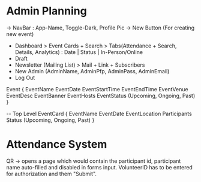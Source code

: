 # Admin Planning

-> NavBar : App-Name, Toggle-Dark, Profile Pic
-> New Button (For creating new event)

- Dashboard > Event Cards + Search > Tabs(Attendance + Search, Details, Analytics)
    : Date | Status | In-Person/Online
- Draft
- Newsletter (Mailing List) > Mail + Link + Subscribers
- New Admin (AdminName, AdminPfp, AdminPass, AdminEmail)
- Log Out

Event {
    EventName
    EventDate
    EventStartTime
    EventEndTime
    EventVenue
    EventDesc
    EventBanner
    EventHosts
    EventStatus (Upcoming, Ongoing, Past)
}

-- Top Level
EventCard {
    EventName
    EventDate
    EventLocation
    Participants
    Status (Upcoming, Ongoing, Past)
}

Attendance System
=================
QR -> opens a page which would contain the participant id, participant name 
auto-filled and disabled in forms input. VolunteerID has to be entered for 
authorization and them "Submit".


